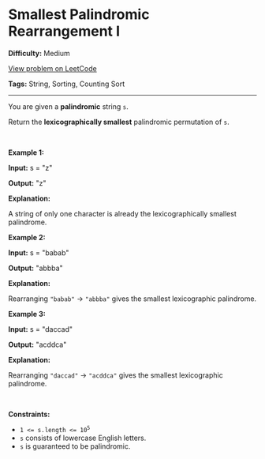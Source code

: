 # Smallest Palindromic Rearrangement I

**Difficulty:** Medium

[View problem on LeetCode](https://leetcode.com/problems/smallest-palindromic-rearrangement-i/)

**Tags:** String, Sorting, Counting Sort

---

<p>You are given a <strong><span data-keyword="palindrome-string">palindromic</span></strong> string <code>s</code>.</p>

<p>Return the <strong><span data-keyword="lexicographically-smaller-string">lexicographically smallest</span></strong> palindromic <span data-keyword="permutation-string">permutation</span> of <code>s</code>.</p>

<p>&nbsp;</p>
<p><strong class="example">Example 1:</strong></p>

<div class="example-block">
<p><strong>Input:</strong> <span class="example-io">s = &quot;z&quot;</span></p>

<p><strong>Output:</strong> <span class="example-io">&quot;z&quot;</span></p>

<p><strong>Explanation:</strong></p>

<p>A string of only one character is already the lexicographically smallest palindrome.</p>
</div>

<p><strong class="example">Example 2:</strong></p>

<div class="example-block">
<p><strong>Input:</strong> <span class="example-io">s = &quot;babab&quot;</span></p>

<p><strong>Output:</strong> <span class="example-io">&quot;abbba&quot;</span></p>

<p><strong>Explanation:</strong></p>

<p>Rearranging <code>&quot;babab&quot;</code> &rarr; <code>&quot;abbba&quot;</code> gives the smallest lexicographic palindrome.</p>
</div>

<p><strong class="example">Example 3:</strong></p>

<div class="example-block">
<p><strong>Input:</strong> <span class="example-io">s = &quot;daccad&quot;</span></p>

<p><strong>Output:</strong> <span class="example-io">&quot;acddca&quot;</span></p>

<p><strong>Explanation:</strong></p>

<p>Rearranging <code>&quot;daccad&quot;</code> &rarr; <code>&quot;acddca&quot;</code> gives the smallest lexicographic palindrome.</p>
</div>

<p>&nbsp;</p>
<p><strong>Constraints:</strong></p>

<ul>
	<li><code>1 &lt;= s.length &lt;= 10<sup>5</sup></code></li>
	<li><code>s</code> consists of lowercase English letters.</li>
	<li><code>s</code> is guaranteed to be palindromic.</li>
</ul>
